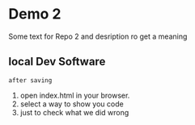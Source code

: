 # Demo 2

Some text for Repo 2
and desription ro get a meaning

## local Dev Software

    after saving

1. open index.html in your browser.
2. select a way to show you code
3. just to check what we did wrong
